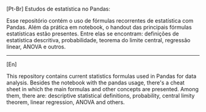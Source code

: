 [Pt-Br] Estudos de estatística no Pandas:

Esse repositório contém o uso de fórmulas recorrentes de estatística com Pandas. Além da prática em notebook, o handout das principais fórmulas estatísticas estão presentes. Entre elas se encontram: definições de estatística descritiva, probabilidade, teorema do limite central, regressão linear, ANOVA e outros.

---------
[En]

This repository contains current statistics formulas used in Pandas for data analysis. Besides the notebook with the pandas usage, there's a cheat sheet in which the main formulas and other concepts are presented. Among them, there are: descriptive statistical definitions, probability, central limity theorem, linear regression, ANOVA and others.
